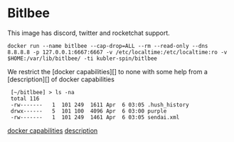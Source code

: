 # Bitlbee

This image has discord, twitter and rocketchat support.

```
docker run --name bitlbee --cap-drop=ALL --rm --read-only --dns 8.8.8.8 -p 127.0.0.1:6667:6667 -v /etc/localtime:/etc/localtime:ro -v $HOME:/var/lib/bitlbee/ -ti kubler-spin/bitlbee
```
We restrict the [docker capabilities][] to none with some help from a [description][] of docker capabilities

```
 [~/bitlbee] > ls -na
 total 116
 -rw-------   1  101 249  1611 Apr  6 03:05 .hush_history
 drwx------   5  101 100  4096 Apr  6 03:00 purple
 -rw-------   1  101 249  1461 Apr  6 03:05 sendai.xml
```

[docker capabilities](https://docs.docker.com/engine/reference/run/)
[description](http://rhelblog.redhat.com/2016/10/17/secure-your-containers-with-this-one-weird-trick/)
